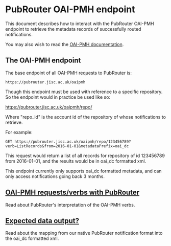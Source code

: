 # PubRouter OAI-PMH endpoint

This document describes how to interact with the PubRouter OAI-PMH endpoint to retrieve the metadata records of successfully
routed notifications.

You may also wish to read the [OAI-PMH documentation](http://www.openarchives.org/OAI/openarchivesprotocol.html).

## The OAI-PMH endpoint

The base endpoint of all OAI-PMH requests to PubRouter is: 

    https://pubrouter.jisc.ac.uk/oaipmh
    
Though this endpoint must be used with reference to a specific repository. So the endpoint would in practice be used like so: 

   https://pubrouter.jisc.ac.uk/oaipmh/repo/<repo id>

Where "repo_id" is the account id of the repository of whose notifications to retrieve.

For example:

    GET https://pubrouter.jisc.ac.uk/oaipmh/repo/123456789?verb=ListRecords&from=2016-01-01&metadataPrefix=oai_dc
	
This request would return a list of all records for repository of id 123456789 from 2016-01-01, and the results would be in oai_dc formatted xml. 

This endpoint currently only supports oai_dc formatted metadata, and can only access notifications going back 3 months.

## [OAI-PMH requests/verbs with PubRouter](./VERBS.md) 
Read about PubRouter's interpretation of the OAI-PMH verbs. 

## [Expected data output?](./XWALK.md)
Read about the mapping from our native PubRouter notification format into the oai_dc formatted xml.
